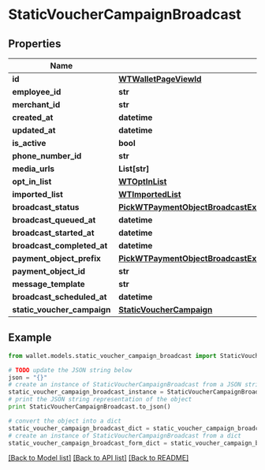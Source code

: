 # StaticVoucherCampaignBroadcast


## Properties

Name | Type | Description | Notes
------------ | ------------- | ------------- | -------------
**id** | [**WTWalletPageViewId**](WTWalletPageViewId.md) |  | 
**employee_id** | **str** |  | 
**merchant_id** | **str** |  | 
**created_at** | **datetime** |  | 
**updated_at** | **datetime** |  | 
**is_active** | **bool** |  | 
**phone_number_id** | **str** |  | 
**media_urls** | **List[str]** |  | 
**opt_in_list** | [**WTOptInList**](WTOptInList.md) |  | [optional] 
**imported_list** | [**WTImportedList**](WTImportedList.md) |  | [optional] 
**broadcast_status** | [**PickWTPaymentObjectBroadcastExcludeKeyofWTPaymentObjectBroadcastListTypeOrListIDBroadcastStatus**](PickWTPaymentObjectBroadcastExcludeKeyofWTPaymentObjectBroadcastListTypeOrListIDBroadcastStatus.md) |  | 
**broadcast_queued_at** | **datetime** |  | 
**broadcast_started_at** | **datetime** |  | 
**broadcast_completed_at** | **datetime** |  | 
**payment_object_prefix** | [**PickWTPaymentObjectBroadcastExcludeKeyofWTPaymentObjectBroadcastListTypeOrListIDPaymentObjectPrefix**](PickWTPaymentObjectBroadcastExcludeKeyofWTPaymentObjectBroadcastListTypeOrListIDPaymentObjectPrefix.md) |  | 
**payment_object_id** | **str** |  | 
**message_template** | **str** |  | 
**broadcast_scheduled_at** | **datetime** |  | 
**static_voucher_campaign** | [**StaticVoucherCampaign**](StaticVoucherCampaign.md) |  | 

## Example

```python
from wallet.models.static_voucher_campaign_broadcast import StaticVoucherCampaignBroadcast

# TODO update the JSON string below
json = "{}"
# create an instance of StaticVoucherCampaignBroadcast from a JSON string
static_voucher_campaign_broadcast_instance = StaticVoucherCampaignBroadcast.from_json(json)
# print the JSON string representation of the object
print StaticVoucherCampaignBroadcast.to_json()

# convert the object into a dict
static_voucher_campaign_broadcast_dict = static_voucher_campaign_broadcast_instance.to_dict()
# create an instance of StaticVoucherCampaignBroadcast from a dict
static_voucher_campaign_broadcast_form_dict = static_voucher_campaign_broadcast.from_dict(static_voucher_campaign_broadcast_dict)
```
[[Back to Model list]](../README.md#documentation-for-models) [[Back to API list]](../README.md#documentation-for-api-endpoints) [[Back to README]](../README.md)


